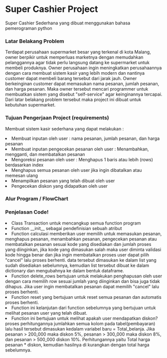 <h1> Super Cashier Project </h1>
Super Cashier Sederhana yang dibuat menggunakan bahasa pemerograman python 

<h3> Latar Belakang Problem </h3>
Terdapat perusahaan supermarket besar yang terkenal di kota Malang, owner berpikir untuk memperluas marketnya dengan memudahkan pelanggannya agar tidak perlu langsung datang ke supermarket untuk membeli produknya. Owner perusahaan ingin meningkatkan perusahaannya dengan cara membuat sistem kasir yang lebih modern dan nantinya customer dapat membeli barang tersebut dari jarak jauh. Owner berkeinginan customer dapat memasukan nama pesanan, jumlah pesanan, dan harga pesanan. Maka owner tersebut mencari programmer untuk membuatkan sistem yang disebut "self-service" agar keinginannya tercapai. Dari latar belakang problem tersebut maka project ini dibuat untuk kebutuhan supermarket.

<h3> Tujuan Pengerjaan Project (requirements) </h3>
Membuat sistem kasir sederhana yang dapat melakukan : 
<p>
</li><li> Membuat inputan oleh user : nama pesanan, jumlah pesanan, dan harga pesanan 
</li><li> Membuat inputan pengecekan pesanan oleh user : Menambahkan, mengganti, dan membatalkan pesanan
</li><li> Mengoreksi pesanan oleh user : Menghapus 1 baris atau lebih (rows) berdasarkan index
</li><li> Menghapus semua pesanan oleh user jika ingin dibatalkan atau memesan ulang
</li><li> Menampilkan pesanan yang telah dibuat oleh user
</li><li> Pengecekan diskon yang didapatkan oleh user

<h3> Alur Program / FlowChart


<h3> Penjelasan Code!</h3>


</li><li> Class Transaction untuk mencangkup semua function program
</li><li> Function __init__ sebagai pendefinisian sebuah atribut
</li><li> Function calculasi memberikan user memilih untuk memasukan pesanan, menghapus pesanan, menambahkan pesanan, pengecekan pesanan atau membatalkan pesanan sesuai kode yang disediakan dan jumlah proses yang diinginkan, jika kode yang dimasukan salah maka user diminta validasi kode hingga benar dan jika ingin membatalkan proses user dapat pilih "cancel" lalu proses berhenti. data tersebut dimasukan ke dalam list yang sudah disediakan sebelumnya, kemudian list tersebut dibuat ke 
dalam dictionary dan mengubahnya ke dalam bentuk dataframe.
</li><li> Function delete_rows bertujuan untuk melakukan penghapusan oleh user dengan cara memilih row sesuai jumlah yang diinginkan dan bisa juga tidak dihapus. 
Jika user ingin membatalkan pesanan dapat memilih "cancel" lalu proses berhenti.
</li><li> Function reset yang bertujuan untuk reset semua pesanan dan automatis proses berhenti.
</li><li> Function ini kelanjutan dari function sebelumnya yang bertujuan untuk melihat pesanan user yang telah dibuat.
</li><li> Function ini bertujuan untuk melihat apakah user mendapatkan diskon? proses perhitungannya jumlahkan semua kolom pada tabel(pembayaran) lalu hasil tersebut dimasukan kedalam variabel baru = Total_belanja. Jika pesanan > 200_000 maka diskon 5%, pesanan > 300_000 maka diskon 8%, dan pesanan > 500_000 diskon 10%. Perhitungannya yaitu Total harga pesanan * diskon, kemudian hasilnya di kurangkan dengan total harga sebelumnya.

